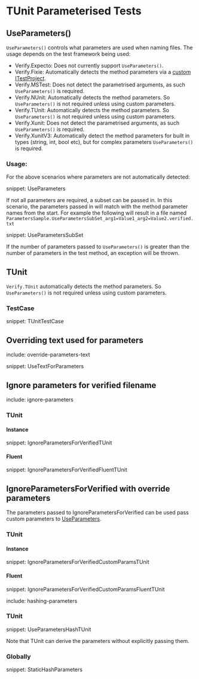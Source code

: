 # TUnit Parameterised Tests


## UseParameters()

`UseParameters()` controls what parameters are used when naming files. The usage depends on the test framework being used:

  * Verify.Expecto: Does not currently support `UseParameters()`.
  * Verify.Fixie: Automatically detects the method parameters via a [custom ITestProject]( docs/parameterised.md#fixie).
  * Verify.MSTest: Does not detect the parametrised arguments, as such `UseParameters()` is required.
  * Verify.NUnit: Automatically detects the method parameters. So `UseParameters()` is not required unless using custom parameters.
  * Verify.TUnit: Automatically detects the method parameters. So `UseParameters()` is not required unless using custom parameters.
  * Verify.Xunit: Does not detect the parametrised arguments, as such `UseParameters()` is required.
  * Verify.XunitV3: Automatically detect the method parameters for built in types (string, int, bool etc), but for complex parameters `UseParameters()` is required.


### Usage:

For the above scenarios where parameters are not automatically detected: 

snippet: UseParameters

If not all parameters are required, a subset can be passed in. In this scenario, the parameters passed in will match with the method parameter names from the start. For example the following will result in a file named `ParametersSample.UseParametersSubSet_arg1=Value1_arg2=Value2.verified.txt`

snippet: UseParametersSubSet

If the number of parameters passed to `UseParameters()` is greater than the number of parameters in the test method, an exception will be thrown.


## TUnit

`Verify.TUnit` automatically detects the method parameters. So `UseParameters()` is not required unless using custom parameters.


### TestCase

snippet: TUnitTestCase


## Overriding text used for parameters

include: override-parameters-text


snippet: UseTextForParameters


## Ignore parameters for verified filename

include: ignore-parameters


### TUnit


#### Instance

snippet: IgnoreParametersForVerifiedTUnit


#### Fluent

snippet: IgnoreParametersForVerifiedFluentTUnit


## IgnoreParametersForVerified with override parameters

The parameters passed to IgnoreParametersForVerified can be used pass custom parameters to [UseParameters](#UseParameters).


### TUnit


#### Instance

snippet: IgnoreParametersForVerifiedCustomParamsTUnit


#### Fluent

snippet: IgnoreParametersForVerifiedCustomParamsFluentTUnit


include: hashing-parameters


### TUnit

snippet: UseParametersHashTUnit

Note that TUnit can derive the parameters without explicitly passing them.


### Globally

snippet: StaticHashParameters